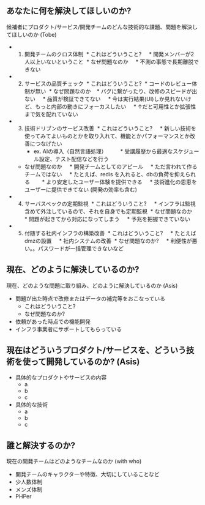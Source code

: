 ## あなたに何を解決してほしいのか?
候補者にプロダクト/サービス/開発チームのどんな技術的な課題、問題を解決してほしいのか (Tobe)
* 1. 開発チームのクロス体制
  * これはどういうこと?
     * 開発メンバーが2人以上いないということ
  * なぜ問題なのか
     * 不測の事態で長期離脱できない
* 2. サービスの品質チェック
  * これはどういうこと?
     * コードのレビュー体制が無い
  * なぜ問題なのか
     * バグに繋がったり、改修のスピードが出ない
     * 品質が検証できてない
     * 今は実行結果(UI)しか見れないけど、もっと内部の動きにフォーカスしたい
     * ↑だと可用性とか拡張性まで気を配れていない
* 3. 技術ドリブンのサービス改善
  * これはどういうこと?
     * 新しい技術を使ってみてよいものとかを取り入れて、機能とかパフォーマンスとか改善につなげたい
     * ex. AIの導入（自然言語処理）
         * 受講履歴から最適なスケジュール設定、テスト配信などを行う
  * なぜ問題なのか
     * 開発チームとしてのアピール
     * ただ言われて作るチームではない
     * たとえば、redis を入れると、dbの負荷を抑えられる
        * より安定したユーザー体験を提供できる
     * 技術進化の恩恵をユーザーに提供できてない (開発の効率も含む)
* 4. サーバスペックの定期監視
  * これはどういうこと?
     * インフラは監視含めて外注しているので、それを自身でも定期監視
  * なぜ問題なのか
     * 問題が起きてから対応になってしまう
     * 予兆を把握できていない
* 5. 付随する社内インフラの構築改善
  * これはどういうこと?
     * たとえばdmzの設置
     * 社内システムの改善
  * なぜ問題なのか?
     * 利便性が悪い。。パスワードが一括管理できないなど

## 現在、どのように解決しているのか?
現在、どのような問題に取り組み、どのように解決しているのか (Asis)
* 問題が出た時点で改修またはデータの補完等をおこなっている
  * これはどういうこと?
  * なぜ問題なのか?
* 依頼があった時点での機能開発
* インフラ事業者にサポートしてもらっている

## 現在はどういうプロダクト/サービスを、どういう技術を使って開発しているのか? (Asis)
* 具体的なプロダクトやサービスの内容
  * a
  * b
  * c
* 具体的な技術
  * a
  * b
  * c

## 誰と解決するのか?
現在の開発チームはどのようなチームなのか (with who)
* 開発チームのキャラクターや特徴、大切にしていることなど
* 少人数体制
* メンズ体制
* PHPer
